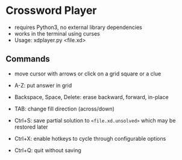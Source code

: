 # Crossword Player

- requires Python3, no external library dependencies
- works in the terminal using curses
- Usage: xdplayer.py <file.xd>

## Commands

- move cursor with arrows or click on a grid square or a clue

- A-Z: put answer in grid
- Backspace, Space, Delete: erase backward, forward, in-place
- TAB: change fill direction (across/down)

- Ctrl+S: save partial solution to `<file.xd.unsolved>` which may be restored later
- Ctrl+X: enable hotkeys to cycle through configurable options
- Ctrl+Q: quit without saving
